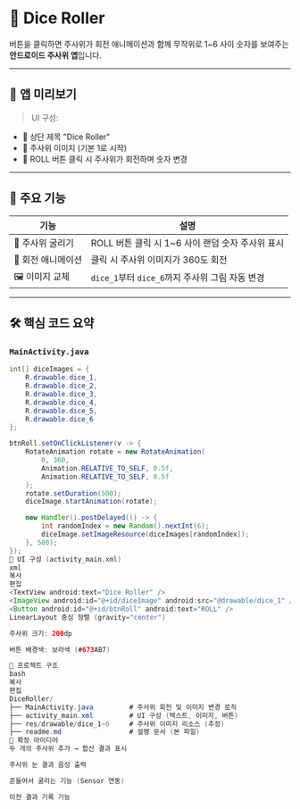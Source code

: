 # 🎲 Dice Roller

버튼을 클릭하면 주사위가 회전 애니메이션과 함께 무작위로 1~6 사이 숫자를 보여주는 **안드로이드 주사위 앱**입니다.

---

## 📱 앱 미리보기

> UI 구성:
- 🎯 상단 제목 "Dice Roller"
- 🎲 주사위 이미지 (기본 1로 시작)
- 🔘 ROLL 버튼 클릭 시 주사위가 회전하며 숫자 변경

---

## 🧩 주요 기능

| 기능 | 설명 |
|------|------|
| 🎲 주사위 굴리기 | ROLL 버튼 클릭 시 1~6 사이 랜덤 숫자 주사위 표시 |
| 🔁 회전 애니메이션 | 클릭 시 주사위 이미지가 360도 회전 |
| 🖼️ 이미지 교체 | `dice_1`부터 `dice_6`까지 주사위 그림 자동 변경 |

---

## 🛠️ 핵심 코드 요약

### `MainActivity.java`

```java
int[] diceImages = {
    R.drawable.dice_1,
    R.drawable.dice_2,
    R.drawable.dice_3,
    R.drawable.dice_4,
    R.drawable.dice_5,
    R.drawable.dice_6
};

btnRoll.setOnClickListener(v -> {
    RotateAnimation rotate = new RotateAnimation(
        0, 360,
        Animation.RELATIVE_TO_SELF, 0.5f,
        Animation.RELATIVE_TO_SELF, 0.5f
    );
    rotate.setDuration(500);
    diceImage.startAnimation(rotate);

    new Handler().postDelayed(() -> {
        int randomIndex = new Random().nextInt(6);
        diceImage.setImageResource(diceImages[randomIndex]);
    }, 500);
});
🎨 UI 구성 (activity_main.xml)
xml
복사
편집
<TextView android:text="Dice Roller" />
<ImageView android:id="@+id/diceImage" android:src="@drawable/dice_1" />
<Button android:id="@+id/btnRoll" android:text="ROLL" />
LinearLayout 중심 정렬 (gravity="center")

주사위 크기: 200dp

버튼 배경색: 보라색 (#673AB7)

📁 프로젝트 구조
bash
복사
편집
DiceRoller/
├── MainActivity.java         # 주사위 회전 및 이미지 변경 로직
├── activity_main.xml         # UI 구성 (텍스트, 이미지, 버튼)
├── res/drawable/dice_1~6     # 주사위 이미지 리소스 (추정)
├── readme.md                 # 설명 문서 (본 파일)
🚀 확장 아이디어
두 개의 주사위 추가 → 합산 결과 표시

주사위 눈 결과 음성 출력

흔들어서 굴리는 기능 (Sensor 연동)

이전 결과 기록 기능


